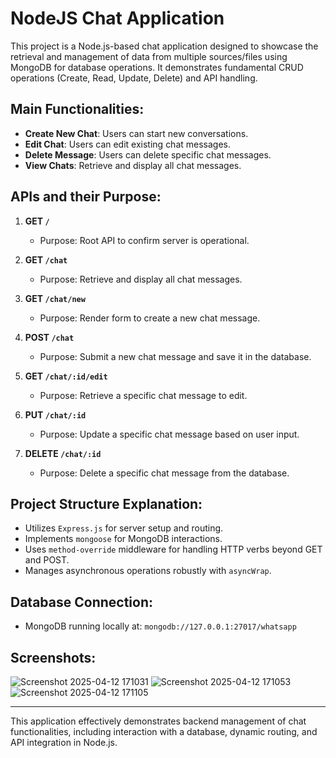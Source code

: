 
# NodeJS Chat Application

This project is a Node.js-based chat application designed to showcase the retrieval and management of data from multiple sources/files using MongoDB for database operations. It demonstrates fundamental CRUD operations (Create, Read, Update, Delete) and API handling.

## Main Functionalities:
- **Create New Chat**: Users can start new conversations.
- **Edit Chat**: Users can edit existing chat messages.
- **Delete Message**: Users can delete specific chat messages.
- **View Chats**: Retrieve and display all chat messages.

## APIs and their Purpose:

1. **GET `/`**
   - Purpose: Root API to confirm server is operational.

2. **GET `/chat`**
   - Purpose: Retrieve and display all chat messages.

3. **GET `/chat/new`**
   - Purpose: Render form to create a new chat message.

4. **POST `/chat`**
   - Purpose: Submit a new chat message and save it in the database.

5. **GET `/chat/:id/edit`**
   - Purpose: Retrieve a specific chat message to edit.

6. **PUT `/chat/:id`**
   - Purpose: Update a specific chat message based on user input.

7. **DELETE `/chat/:id`**
   - Purpose: Delete a specific chat message from the database.

## Project Structure Explanation:
- Utilizes `Express.js` for server setup and routing.
- Implements `mongoose` for MongoDB interactions.
- Uses `method-override` middleware for handling HTTP verbs beyond GET and POST.
- Manages asynchronous operations robustly with `asyncWrap`.

## Database Connection:
- MongoDB running locally at: `mongodb://127.0.0.1:27017/whatsapp`

## Screenshots:
![Screenshot 2025-04-12 171031](https://github.com/user-attachments/assets/f4f383e8-6e15-4a0f-9722-ef3e607a8837)
![Screenshot 2025-04-12 171053](https://github.com/user-attachments/assets/277d61be-2dba-4e74-b7fa-4aa301524a33)
![Screenshot 2025-04-12 171105](https://github.com/user-attachments/assets/960fb1b2-ce35-4af6-aad0-02326a0d045b)

---
This application effectively demonstrates backend management of chat functionalities, including interaction with a database, dynamic routing, and API integration in Node.js.
